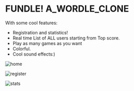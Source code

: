 # FUNDLE! A_WORDLE_CLONE
With some cool features:

- Registration and statistics!
- Real time List of ALL users starting from Top score.
- Play as many games as you want
- Colorful.
- Cool sound effects:)

![home](https://user-images.githubusercontent.com/93940739/209814652-a560b229-b847-4f5b-b783-4dcce120d148.png)

![register](https://user-images.githubusercontent.com/93940739/209814996-8b87add8-26d1-46c0-8425-65369ebdc158.png)

![stats](https://user-images.githubusercontent.com/93940739/209815027-4e934ee1-0126-4c6a-b9f8-033b896961c0.png)


